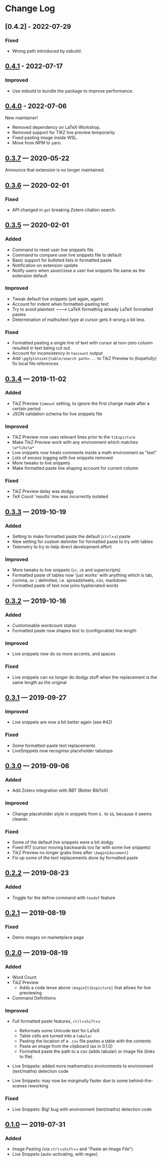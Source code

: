 # Change Log

## [0.4.2] - 2022-07-29

### Fixed
- Wrong path introduced by esbuild.

## [0.4.1] - 2022-07-17

### Improved
- Use esbuild to bundle the package to improve performance.

## [0.4.0] - 2022-07-06
New maintainer!
- Removed dependency on LaTeX-Workshop.
- Removed support for TiKZ live preview temporarily.
- Fixed pasting image inside WSL.
- Move from NPM to yarn.

## [0.3.7] — 2020-05-22

Announce that extension is no longer maintained.

## [0.3.6] — 2020-02-01

### Fixed

-   API changed in `got` breaking Zotero citation search.

## [0.3.5] — 2020-02-01

### Added

-   Command to reset user live snippets file
-   Command to compare user live snippets file to default
-   Basic support for bulleted lists in formatted paste
-   Notification on extension update
-   Notify users when save/close a user live snippets file same as the extension default

### Improved

-   Tweak default live snippets (yet again, again)
-   Account for indent when formatted-pasting text
-   Try to avoid plaintext 🡒 LaTeX formatting already LaTeX formatted pastes
-   Determination of maths/text type at cursor gets it wrong a bit less

### Fixed

-   Formatted pasting a single line of text with cursor at non-zero column resulted in text being cut out
-   Account for inconsistency in `texcount` output
-   Add `\pgfplotsset{table/search path=...` to TikZ Preview to (hopefully) fix local file references

## [0.3.4] — 2019-11-02

### Added

-   TikZ Preview `timeout` setting, to ignore the first change made after a certain period
-   JSON validation schema for live snippets file

### Improved

-   TikZ Preview now uses relevant lines prior to the `tikzpicture`
-   Make TikZ Preview work with any environment which matches `\w*tikz\w*`
-   Live snippets now treats comments inside a math environment as "text"
-   Lots of excess logging with live snippets removed
-   More tweaks to live snippets
-   Make formatted paste line shaping account for current column

### Fixed

-   TikZ Preview delay was dodgy
-   TeX Count 'results' line was incorrectly isolated

## [0.3.3] — 2019-10-19

### Added

-   Setting to make formatted paste the default (`ctrl`+`v`) paste
-   New setting for custom delimiter for formatted paste to try with tables
-   Telemetry to try to help direct development effort

### Improved

-   More tweaks to live snippets (`sr`, `cb` and superscripts)
-   Formatted paste of tables now 'just works' with anything which is tab, comma, or `|` delimited,
    i.e. spreadsheets, csv, markdown
-   Formatted paste of text now joins hyphenated words

## [0.3.2] — 2019-10-16

### Added

-   Customisable wordcount status
-   Formatted paste now shapes text to (configurable) line length

### Improved

-   Live snippets now do so more accents, and spaces

### Fixed

-   Live snippets can no longer do dodgy stuff when the replacement is the same length as the original

## [0.3.1] — 2019-09-27

### Improved

-   Live snippets are now a bit better again (see #42)

### Fixed

-   Some formatted-paste text replacements
-   LiveSnippets now recognise placeholder tabstops

## [0.3.0] — 2019-09-06

### Added

-   Add Zotero integration with BBT (Better BibTeX)

### Improved

-   Change placeholder style in snippets from `$.` to `$$`, because it seems cleaner.

### Fixed

-   Some of the default live snippets were a bit dodgy
-   Fixed #17 (cursor moving backwards too far with some live snippets)
-   TikZ Preview no longer grabs lines after `\begin{document}`
-   Fix up some of the text replacements done by formatted paste

## [0.2.2] — 2019-08-23

### Added

-   Toggle for the define command with `texdef` feature

## [0.2.1] — 2019-08-19

### Fixed

-   Demo images on marketplace page

## [0.2.0] — 2019-08-19

### Added

-   Word Count
-   TikZ Preview
    -   Adds a code lense above `\begin{tikzpicture}` that allows for live previewing
-   Command Definitions

### Improved

-   Full formatted paste features, `ctrl`+`shift`+`v`

    -   Reformats some Unicode text for LaTeX
    -   Table cells are turned into a `tabular`
    -   Pasting the location of a `.csv` file pastes a table with the contents
    -   Paste an image from the clipboard (as in 0.1.0)
    -   Formatted paste the path to a csv (adds tabular) or image file (links to file)

-   Live Snippets: added more mathematics environments to environment (text/maths) detection code
-   Live Snippets: may now be _marginally_ faster due to some behind-the-scenes reworking

### Fixed

-   Live Snippets: Big! bug with environment (text/maths) detection code

## [0.1.0] — 2019-07-31

### Added

-   Image Pasting (via `ctrl`+`shift`+`v` and "Paste an Image File")
-   Live Snippets (auto-activating, with regex)

[unreleased]: https://github.com/tecosaur/latex-utilities/compare/v0.3.7...HEAD
[0.4.1]: https://github.com/tecosaur/latex-utilities/compare/v0.4.0...v0.4.1
[0.4.0]: https://github.com/tecosaur/latex-utilities/compare/v0.3.7...v0.4.0
[0.3.7]: https://github.com/tecosaur/latex-utilities/compare/v0.3.5...v0.3.7
[0.3.6]: https://github.com/tecosaur/latex-utilities/compare/v0.3.5...v0.3.6
[0.3.5]: https://github.com/tecosaur/latex-utilities/compare/v0.3.4...v0.3.5
[0.3.4]: https://github.com/tecosaur/latex-utilities/compare/v0.3.3...v0.3.4
[0.3.3]: https://github.com/tecosaur/latex-utilities/compare/v0.3.2...v0.3.3
[0.3.2]: https://github.com/tecosaur/latex-utilities/compare/v0.3.1...v0.3.2
[0.3.1]: https://github.com/tecosaur/latex-utilities/compare/v0.3.0...v0.3.1
[0.3.0]: https://github.com/tecosaur/latex-utilities/compare/v0.2.2...v0.3.0
[0.2.2]: https://github.com/tecosaur/latex-utilities/compare/v0.2.1...v0.2.2
[0.2.1]: https://github.com/tecosaur/latex-utilities/compare/v0.2.0...v0.2.1
[0.2.0]: https://github.com/tecosaur/latex-utilities/compare/v0.1.0...v0.2.0
[0.1.0]: https://github.com/tecosaur/latex-utilities/compare/bc5bf4f...v0.1.0
